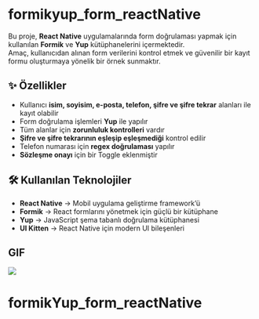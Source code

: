 # formikyup_form_reactNative

Bu proje, **React Native** uygulamalarında form doğrulaması yapmak için kullanılan **Formik** ve **Yup** kütüphanelerini içermektedir.  
Amaç, kullanıcıdan alınan form verilerini kontrol etmek ve güvenilir bir kayıt formu oluşturmaya yönelik bir örnek sunmaktır.

## ✨ Özellikler

- Kullanıcı **isim, soyisim, e-posta, telefon, şifre ve şifre tekrar** alanları ile kayıt olabilir
- Form doğrulama işlemleri **Yup** ile yapılır
- Tüm alanlar için **zorunluluk kontrolleri** vardır
- **Şifre ve şifre tekrarının eşleşip eşleşmediği** kontrol edilir
- Telefon numarası için **regex doğrulaması** yapılır
- **Sözleşme onayı** için bir Toggle eklenmiştir

## 🛠 Kullanılan Teknolojiler

- **React Native** → Mobil uygulama geliştirme framework’ü
- **Formik** → React formlarını yönetmek için güçlü bir kütüphane
- **Yup** → JavaScript şema tabanlı doğrulama kütüphanesi
- **UI Kitten** → React Native için modern UI bileşenleri

## GIF

![](src/assets/ekran.gif)

# formikYup_form_reactNative
